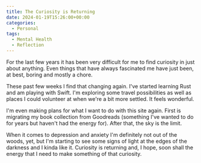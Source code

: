 ```yaml
---
title: The Curiosity is Returning
date: 2024-01-19T15:26:00+00:00
categories:
  - Personal
tags:
  - Mental Health
  - Reflection
---
```


For the last few years it has been very difficult for me to find curiosity in just about anything. Even things that have always fascinated me have just been, at best, boring and mostly a chore.

These past few weeks I find that changing again. I've started learning Rust and am playing with Swift. I'm exploring some travel possibilities as well as places I could volunteer at when we're a bit more settled. It feels wonderful.

I'm even making plans for what I want to do with this site again. First is migrating my book collection from Goodreads (something I've wanted to do for years but haven't had the energy for). After that, the sky is the limit.

When it comes to depression and anxiety I'm definitely not out of the woods, yet, but I'm starting to see some signs of light at the edges of the darkness and I kinda like it. Curiosity is returning and, I hope, soon shall the energy that I need to make something of that curiosity.